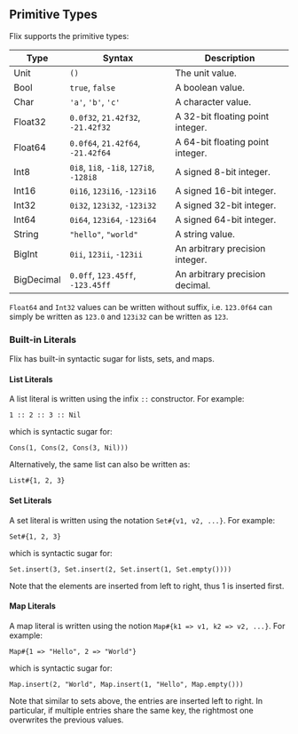 ## Primitive Types

Flix supports the primitive types:

| Type         | Syntax                                   | Description                       |
|--------------|------------------------------------------|-----------------------------------|
| Unit         | `()`                                     | The unit value.                   |
| Bool         | `true`, `false`                          | A boolean value.                  |
| Char         | `'a'`, `'b'`, `'c'`                      | A character value.                |
| Float32      | `0.0f32`, `21.42f32`, `-21.42f32`        | A 32-bit floating point integer.  |
| Float64      | `0.0f64`, `21.42f64`, `-21.42f64`        | A 64-bit floating point integer.  |
| Int8         | `0i8`, `1i8`, `-1i8`, `127i8`, `-128i8`  | A signed 8-bit integer.           |
| Int16        | `0i16`, `123i16`, `-123i16`              | A signed 16-bit integer.          |
| Int32        | `0i32`, `123i32`, `-123i32`              | A signed 32-bit integer.          |
| Int64        | `0i64`, `123i64`, `-123i64`              | A signed 64-bit integer.          |
| String       | `"hello"`, `"world"`                     | A string value.                   |
| BigInt       | `0ii`, `123ii`, `-123ii`                 | An arbitrary precision integer.   |
| BigDecimal   | `0.0ff`, `123.45ff`, `-123.45ff`         | An arbitrary precision decimal.   |

`Float64` and `Int32` values can be
written without suffix, i.e. `123.0f64` can simply be written
as `123.0` and `123i32` can be written as `123`.

### Built-in Literals

Flix has built-in syntactic sugar for lists, sets, and
maps.

#### List Literals

A list literal is written using the infix `::` constructor. For example:

```flix
1 :: 2 :: 3 :: Nil
```

which is syntactic sugar for:

```flix
Cons(1, Cons(2, Cons(3, Nil)))
```

Alternatively, the same list can also be written as:

```flix
List#{1, 2, 3}
```

#### Set Literals

A set literal is written using the notation `Set#{v1, v2, ...}`. For example:

```flix
Set#{1, 2, 3}
```

which is syntactic sugar for:

```flix
Set.insert(3, Set.insert(2, Set.insert(1, Set.empty())))
```

Note that the elements are inserted from left to right, thus 1 is inserted first.

#### Map Literals

A map literal is written using the notion
`Map#{k1 => v1, k2 => v2, ...}`.
For example:

```flix
Map#{1 => "Hello", 2 => "World"}
```

which is syntactic sugar for:

```flix
Map.insert(2, "World", Map.insert(1, "Hello", Map.empty()))
```

Note that similar to sets above, the entries are inserted left to right. In particular, if multiple entries share the same key, the rightmost one overwrites the previous values.